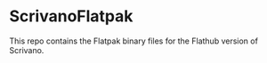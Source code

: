 # ScrivanoFlatpak

This repo contains the Flatpak binary files for the Flathub version of Scrivano.
